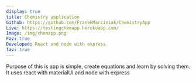 ```yaml
---
display: true
title: Chemistry application
Github: https://github.com/FranekMarciniak/ChemistryApp
Live: https://testingchemapp.herokuapp.com/
Image: /img/chemapp.png
Fav: true
Developed: React and node with express
fav: true
---
```


Purpose of this is app is simple, create equations and learn by solving them.
It uses react with materialUI and node with express
